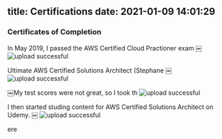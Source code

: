 title: Certifications
date: 2021-01-09 14:01:29
---
### Certificates of Completion

In May 2019, I passed the AWS Certified Cloud Practioner exam
￼
![upload successful](/images/pasted-2.png)

Ultimate AWS Certified Solutions Architect (Stephane
￼
![upload successful](/images/pasted-4.png)

￼My test scores were not great, so I took th
![upload successful](/images/pasted-5.png)

I then started studing content for AWS Certified Solutions Architect on Udemy.
￼
![upload successful](/images/pasted-3.png)

ere